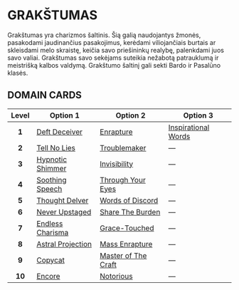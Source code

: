# GRAKŠTUMAS

Grakštumas yra charizmos šaltinis. Šią galią naudojantys žmonės, pasakodami jaudinančius pasakojimus, kerėdami viliojančiais burtais ar skleisdami melo skraistę, keičia savo priešininkų realybę, palenkdami juos savo valiai. Grakštumas savo sekėjams suteikia nežabotą patrauklumą ir meistrišką kalbos valdymą. Grakštumo šaltinį gali sekti Bardo ir Pasalūno klasės.

## DOMAIN CARDS

| **Level** | **Option 1**                                             | **Option 2**                                                     | **Option 3**                                                 |
| :-------: | -------------------------------------------------------- | ---------------------------------------------------------------- | ------------------------------------------------------------ |
|   **1**   | [Deft Deceiver](../abilities/Deft%20Deceiver.md)         | [Enrapture](../abilities/Enrapture.md)                           | [Inspirational Words](../abilities/Inspirational%20Words.md) |
|   **2**   | [Tell No Lies](../abilities/Tell%20No%20Lies.md)         | [Troublemaker](../abilities/Troublemaker.md)                     | —                                                            |
|   **3**   | [Hypnotic Shimmer](../abilities/Hypnotic%20Shimmer.md)   | [Invisibility](../abilities/Invisibility.md)                     | —                                                            |
|   **4**   | [Soothing Speech](../abilities/Soothing%20Speech.md)     | [Through Your Eyes](../abilities/Through%20Your%20Eyes.md)       | —                                                            |
|   **5**   | [Thought Delver](../abilities/Thought%20Delver.md)       | [Words of Discord](../abilities/Words%20of%20Discord.md)         | —                                                            |
|   **6**   | [Never Upstaged](../abilities/Never%20Upstaged.md)       | [Share The Burden](../abilities/Share%20the%20Burden.md)         | —                                                            |
|   **7**   | [Endless Charisma](../abilities/Endless%20Charisma.md)   | [Grace-Touched](../abilities/Grace-Touched.md)                   | —                                                            |
|   **8**   | [Astral Projection](../abilities/Astral%20Projection.md) | [Mass Enrapture](../abilities/Mass%20Enrapture.md)               | —                                                            |
|   **9**   | [Copycat](../abilities/Copycat.md)                       | [Master of The Craft](../abilities/Master%20of%20the%20Craft.md) | —                                                            |
|  **10**   | [Encore](../abilities/Encore.md)                         | [Notorious](../abilities/Notorious.md)                           | —                                                            |

